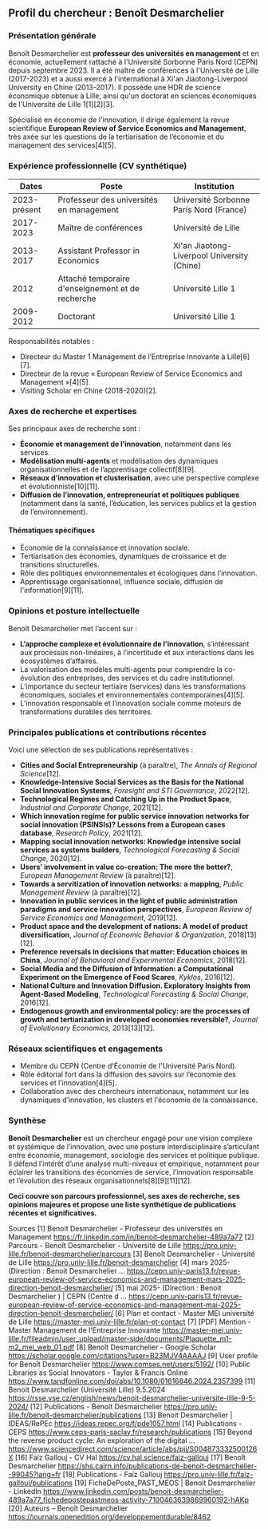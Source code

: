 ## Profil du chercheur : Benoît Desmarchelier

### Présentation générale

Benoît Desmarchelier est **professeur des universités en management** et en économie, actuellement rattaché à l'Université Sorbonne Paris Nord (CEPN) depuis septembre 2023. Il a été maître de conférences à l'Université de Lille (2017-2023) et a aussi exercé à l'international à Xi'an Jiaotong-Liverpool University en Chine (2013-2017). Il possède une HDR de science économique obtenue à Lille, ainsi qu'un doctorat en sciences économiques de l'Université de Lille 1[1][2][3].

Spécialisé en économie de l'innovation, il dirige également la revue scientifique **European Review of Service Economics and Management**, très axée sur les questions de la tertiarisation de l’économie et du management des services[4][5].

### Expérience professionnelle (CV synthétique)

| Dates                  | Poste                                             | Institution                                 |
|------------------------|---------------------------------------------------|---------------------------------------------|
| 2023-présent           | Professeur des universités en management          | Université Sorbonne Paris Nord (France)     |
| 2017-2023              | Maître de conférences                             | Université de Lille                         |
| 2013-2017              | Assistant Professor in Economics                  | Xi'an Jiaotong-Liverpool University (Chine) |
| 2012                   | Attaché temporaire d'enseignement et de recherche | Université Lille 1                          |
| 2009-2012              | Doctorant                                         | Université Lille 1                          |

Responsabilités notables :
- Directeur du Master 1 Management de l’Entreprise Innovante à Lille[6][7].
- Directeur de la revue « European Review of Service Economics and Management »[4][5].
- Visiting Scholar en Chine (2018-2020)[2].

### Axes de recherche et expertises

Ses principaux axes de recherche sont :
- **Économie et management de l’innovation**, notamment dans les services.
- **Modélisation multi-agents** et modélisation des dynamiques organisationnelles et de l’apprentisage collectif[8][9].
- **Réseaux d’innovation et clusterisation**, avec une perspective complexe et évolutionniste[10][11].
- **Diffusion de l’innovation, entrepreneuriat et politiques publiques** (notamment dans la santé, l’éducation, les services publics et la gestion de l’environnement).

#### Thématiques spécifiques
- Économie de la connaissance et innovation sociale.
- Tertiarisation des économies, dynamiques de croissance et de transitions structurelles.
- Rôle des politiques environnementales et écologiques dans l’innovation.
- Apprentissage organisationnel, influence sociale, diffusion de l'information[9][11].

### Opinions et posture intellectuelle

Benoît Desmarchelier met l’accent sur :
- **L’approche complexe et évolutionnaire de l’innovation**, s’intéressant aux processus non-linéaires, à l’incertitude et aux interactions dans les écosystèmes d’affaires.
- La valorisation des modèles multi-agents pour comprendre la co-évolution des entreprises, des services et du cadre institutionnel.
- L’importance du secteur tertiaire (services) dans les transformations économiques, sociales et environnementales contemporaines[4][5].
- L’innovation responsable et l’innovation sociale comme moteurs de transformations durables des territoires.

### Principales publications et contributions récentes

Voici une sélection de ses publications représentatives :

- **Cities and Social Entrepreneurship** (à paraître), *The Annals of Regional Science*[12].
- **Knowledge-Intensive Social Services as the Basis for the National Social Innovation Systems**, *Foresight and STI Governance*, 2022[12].
- **Technological Regimes and Catching Up in the Product Space**, *Industrial and Corporate Change*, 2021[12].
- **Which innovation regime for public service innovation networks for social innovation (PSINSIs)? Lessons from a European cases database**, *Research Policy*, 2021[12].
- **Mapping social innovation networks: Knowledge intensive social services as systems builders**, *Technological Forecasting & Social Change*, 2020[12].
- **Users’ involvement in value co-creation: The more the better?**, *European Management Review* (à paraître)[12].
- **Towards a servitization of innovation networks: a mapping**, *Public Management Review* (à paraître)[12].
- **Innovation in public services in the light of public administration paradigms and service innovation perspectives**, *European Review of Service Economics and Management*, 2019[12].
- **Product space and the development of nations: A model of product diversification**, *Journal of Economic Behavior & Organization*, 2018[13][12].
- **Preference reversals in decisions that matter: Education choices in China**, *Journal of Behavioral and Experimental Economics*, 2018[12].
- **Social Media and the Diffusion of Information: a Computational Experiment on the Emergence of Food Scares**, *Kyklos*, 2016[12].
- **National Culture and Innovation Diffusion. Exploratory Insights from Agent-Based Modeling**, *Technological Forecasting & Social Change*, 2016[12].
- **Endogenous growth and environmental policy: are the processes of growth and tertiarization in developed economies reversible?**, *Journal of Evolutionary Economics*, 2013[13][12].

### Réseaux scientifiques et engagements

- Membre du CEPN (Centre d'Économie de l'Université Paris Nord).
- Rôle éditorial fort dans la diffusion des savoirs sur l’économie des services et l’innovation[4][5].
- Collaboration avec des chercheurs internationaux, notamment sur les dynamiques d’innovation, les clusters et l'économie de la connaissance.

### Synthèse

**Benoît Desmarchelier** est un chercheur engagé pour une vision complexe et systémique de l’innovation, avec une posture interdisciplinaire s’articulant entre économie, management, sociologie des services et politique publique. Il défend l’intérêt d’une analyse multi-niveaux et empirique, notamment pour éclairer les transitions des économies de service, l’innovation responsable et l’évolution des réseaux organisationnels[8][9][11][12].

**Ceci couvre son parcours professionnel, ses axes de recherche, ses opinions majeures et propose une liste synthétique de publications récentes et significatives.**

Sources
[1] Benoit Desmarchelier - Professeur des universités en Management https://fr.linkedin.com/in/benoit-desmarchelier-489a7a77
[2] Parcours - Benoît Desmarchelier - Université de Lille https://pro.univ-lille.fr/benoit-desmarchelier/parcours
[3] Benoît Desmarchelier - Université de Lille https://pro.univ-lille.fr/benoit-desmarchelier
[4] mars 2025- (Direction : Benoit Desmarchelier ... https://cepn.univ-paris13.fr/revue-european-review-of-service-economics-and-management-mars-2025-direction-benoit-desmarchelier/
[5] mai 2025- (Direction : Benoit Desmarchelier ) | CEPN (Centre d ... https://cepn.univ-paris13.fr/revue-european-review-of-service-economics-and-management-mai-2025-direction-benoit-desmarchelier/
[6] Plan et contact - Master MEI université de Lille https://master-mei.univ-lille.fr/plan-et-contact
[7] [PDF] Mention - Master Management de l'Entreprise Innovante https://master-mei.univ-lille.fr/fileadmin/user_upload/master-side/documents/Plaquette_m1-m2_mei_web_01.pdf
[8] Benoît Desmarchelier - Google Scholar https://scholar.google.com/citations?user=B23MJV4AAAAJ
[9] User profile for Benoît Desmarchelier https://www.comses.net/users/5192/
[10] Public Libraries as Social Innovators - Taylor & Francis Online https://www.tandfonline.com/doi/abs/10.1080/01616846.2024.2357399
[11] Benoit Desmarchelier (Université Lille) 9.5.2024 https://rsse.vse.cz/english/news/benoit-desmarchelier-universite-lille-9-5-2024/
[12] Publications - Benoît Desmarchelier https://pro.univ-lille.fr/benoit-desmarchelier/publications
[13] Benoit Desmarchelier | IDEAS/RePEc https://ideas.repec.org/f/pde1057.html
[14] Publications - CEPS https://www.ceps-paris-saclay.fr/research/publications
[15] Beyond the reverse product cycle: An exploration of the digital ... https://www.sciencedirect.com/science/article/abs/pii/S004873332500126X
[16] Faïz Gallouj - CV Hal https://cv.hal.science/faiz-gallouj
[17] Benoît Desmarchelier https://shs.cairn.info/publications-de-benoit-desmarchelier--99045?lang=fr
[18] Publications - Faïz Gallouj https://pro.univ-lille.fr/faiz-gallouj/publications
[19] FicheDePoste_PAST_MEOS | Benoit Desmarchelier - LinkedIn https://www.linkedin.com/posts/benoit-desmarchelier-489a7a77_fichedepostepastmeos-activity-7100463639869960192-hAKp
[20] Auteurs – Benoît Desmarchelier https://journals.openedition.org/developpementdurable/8462

